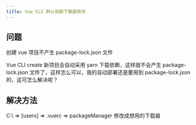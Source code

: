 ```yaml
---
title: Vue CLI 默认依赖下载器修改
---
```


## 问题

创建 vue 项目不产生 package-lock.json 文件

Vue CLI create 新项目会自动采用 yarn 下载依赖，这样就不会产生 package-lock.json 文件了，这样怎么可以，我的自动部署还是要用到 package-lock.json 的，这可怎么解决呢？

## 解决方法

C:\ => [users] => .vuerc => packageManager 修改成想用的下载器

<img class="zoom" :src="$withBase('/web/webpack/image-20200210085804382.png')">

<img class="zoom" :src="$withBase('/web/webpack/image-20200210090034566.png')">
